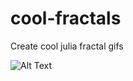 # cool-fractals
Create cool julia fractal gifs

![Alt Text](https://github.com/Subtracting/cool-fractals/blob/master/frc_img/movie_1.gif)

